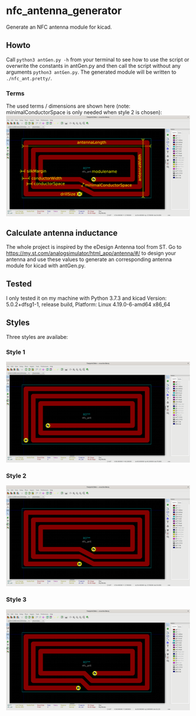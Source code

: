 # nfc_antenna_generator
Generate an NFC antenna module for kicad.

## Howto
Call `python3 antGen.py -h` from your terminal to see how to use the script or overwrite the constants in antGen.py and then call the script without any arguments `python3 antGen.py`. The generated module will be written to `./nfc_ant.pretty/`.

### Terms
The used terms / dimensions are shown here (note: minimalConductorSpace is only needed when style 2 is chosen):
![style 1](https://raw.githubusercontent.com/nideri/nfc_antenna_generator/master/doc/ant_dimensions.png)

## Calculate antenna inductance
The whole project is inspired by the eDesign Antenna tool from ST. Go to https://my.st.com/analogsimulator/html_app/antenna/#/ to design your antenna and use these values to generate an corresponding antenna module for kicad with antGen.py.

## Tested
I only tested it on my machine with Python 3.7.3 and kicad Version: 5.0.2+dfsg1-1, release build, Platform: Linux 4.19.0-6-amd64 x86_64 

## Styles
Three styles are availabe:

### Style 1
![style 1](https://raw.githubusercontent.com/nideri/nfc_antenna_generator/master/doc/ant_style_1.png)

### Style 2
![style 2](https://raw.githubusercontent.com/nideri/nfc_antenna_generator/master/doc/ant_style_2.png)

### Style 3
![style 3](https://raw.githubusercontent.com/nideri/nfc_antenna_generator/master/doc/ant_style_3.png)
